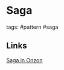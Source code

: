 # Saga

tags: #pattern #saga

## Links

[Saga in Onzon](https://habr.com/ru/company/ozontech/blog/590709/)